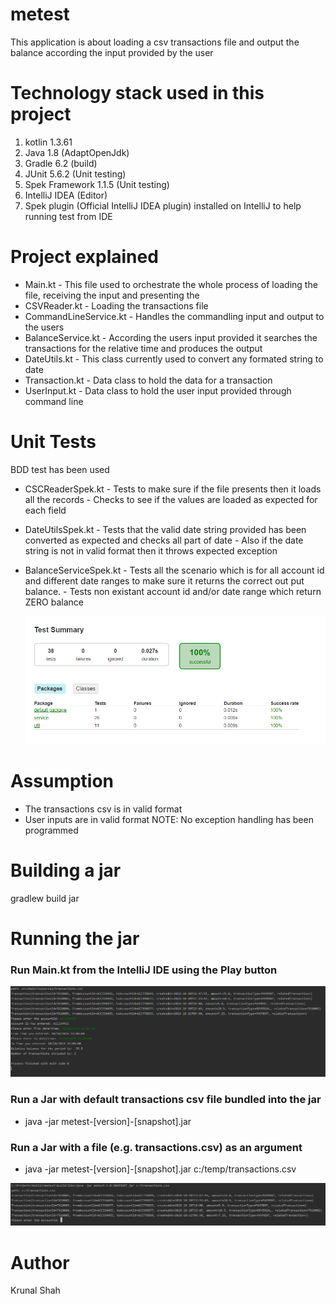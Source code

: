 # metest
This application is about loading a csv transactions file and output the balance according the input provided by the user

# Technology stack used in this project
1. kotlin 1.3.61
2. Java 1.8 (AdaptOpenJdk)
3. Gradle 6.2 (build)
4. JUnit 5.6.2 (Unit testing)
5. Spek Framework 1.1.5 (Unit testing)
6. IntelliJ IDEA (Editor)
7. Spek plugin (Official IntelliJ IDEA plugin) installed on IntelliJ to help running test from IDE

# Project explained
* Main.kt               - This file used to orchestrate the whole process of loading the file, receiving the input and presenting the
* CSVReader.kt          - Loading the transactions file
* CommandLineService.kt - Handles the commandling input and output to the users
* BalanceService.kt     - According the users input provided it searches the transactions for the relative time and produces the output
* DateUtils.kt          - This class currently used to convert any formated string to date
* Transaction.kt        - Data class to hold the data for a transaction
* UserInput.kt          - Data class to hold the user input provided through command line

# Unit Tests
BDD test has been used
* CSCReaderSpek.kt      - Tests to make sure if the file presents then it loads all the records
                      - Checks to see if the values are loaded as expected for each field
* DateUtilsSpek.kt      - Tests that the valid date string provided has been converted as expected and checks all part of date
                      - Also if the date string is not in valid format then it throws expected exception
* BalanceServiceSpek.kt - Tests all the scenario which is for all account id and different date ranges to make sure it returns 
                        the correct out put balance.
                      - Tests non existant account id and/or date range which return ZERO balance
                      
   ![Test results](./images/test_results.PNG?raw=true "Test Results")
                      
# Assumption
* The transactions csv is in valid format
* User inputs are in valid format 
NOTE: No exception handling has been programmed

# Building a jar
gradlew build jar

# Running the jar

### Run Main.kt from the IntelliJ IDE using the Play button

![Application Output](./images/execution.PNG?raw=true "Application Output")


### Run a Jar with default transactions csv file bundled into the jar
* java -jar metest-[version]-[snapshot].jar


### Run a Jar with a file (e.g. transactions.csv) as an argument
* java -jar metest-[version]-[snapshot].jar c:/temp/transactions.csv

![Application Output](./images/running_jar_with_param.PNG?raw=true "Application Output")
 


# Author
Krunal Shah



